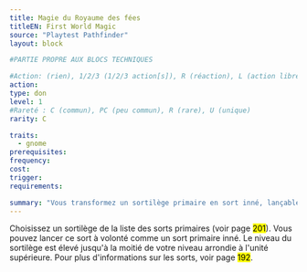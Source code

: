 ```yaml
---
title: Magie du Royaume des fées
titleEN: First World Magic
source: "Playtest Pathfinder"
layout: block

#PARTIE PROPRE AUX BLOCS TECHNIQUES

#Action: (rien), 1/2/3 (1/2/3 action[s]), R (réaction), L (action libre)
action: 
type: don
level: 1
#Rareté : C (commun), PC (peu commun), R (rare), U (unique)
rarity: C

traits:
  - gnome
prerequisites: 
frequency:
cost:
trigger:
requirements:

summary: "Vous transformez un sortilège primaire en sort inné, lançable à volonté."
---
```


Choisissez un sortilège de la liste des sorts primaires (voir page <mark>201</mark>). Vous pouvez lancer ce sort à volonté comme un sort primaire inné. Le niveau du sortilège est élevé jusqu'à la moitié de votre niveau arrondie à l'unité supérieure. Pour plus d'informations sur les sorts, voir page <mark>192</mark>.